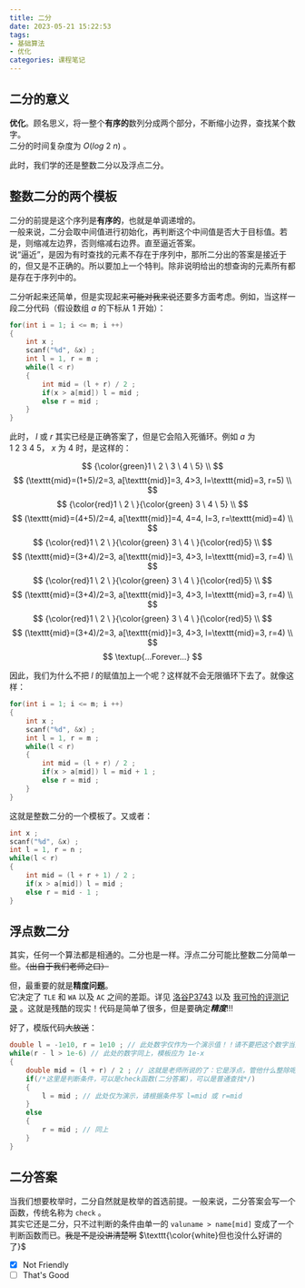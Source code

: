 ```yaml
---
title: 二分
date: 2023-05-21 15:22:53
tags:
- 基础算法
- 优化
categories: 课程笔记
---
```


## 二分的意义
**优化**。顾名思义，将一整个**有序的**数列分成两个部分，不断缩小边界，查找某个数字。  
二分的时间复杂度为 $O(log\ 2\ n)$ 。

此时，我们学的还是整数二分以及浮点二分。

## 整数二分的两个模板
二分的前提是这个序列是**有序的**，也就是单调递增的。  
一般来说，二分会取中间值进行初始化，再判断这个中间值是否大于目标值。若是，则缩减左边界，否则缩减右边界。直至逼近答案。  
说“逼近”，是因为有时查找的元素不存在于序列中，那所二分出的答案是接近于的，但又是不正确的。所以要加上一个特判。除非说明给出的想查询的元素所有都是存在于序列中的。

<!--more-->

二分听起来还简单，但是实现起来~~可能对我来说~~还要多方面考虑。例如，当这样一段二分代码（假设数组 $a$ 的下标从 $1$ 开始）：
```cpp
for(int i = 1; i <= m; i ++)
{
    int x ;
    scanf("%d", &x) ;
    int l = 1, r = m ;
    while(l < r)
    {
        int mid = (l + r) / 2 ;
        if(x > a[mid]) l = mid ;
        else r = mid ;
    }
}
```
此时， $l$ 或 $r$ 其实已经是正确答案了，但是它会陷入死循环。例如 $a$ 为 $1 \ 2 \ 3 \ 4 \ 5$， $x$ 为 $4$ 时，是这样的：

$$
{\color{green}1 \ 2 \ 3 \ 4 \ 5} \\
$$
$$
(\texttt{mid}=(1+5)/2=3, a[\texttt{mid}]=3, 4>3, l=\texttt{mid}=3, r=5) \\
$$
$$
{\color{red}1 \ 2 \ }{\color{green} 3 \ 4 \ 5} \\
$$
$$
(\texttt{mid}=(4+5)/2=4, a[\texttt{mid}]=4, 4=4, l=3, r=\texttt{mid}=4) \\
$$
$$
{\color{red}1 \ 2 \ }{\color{green} 3 \ 4 \ }{\color{red}5} \\
$$
$$
(\texttt{mid}=(3+4)/2=3, a[\texttt{mid}]=3, 4>3, l=\texttt{mid}=3, r=4) \\
$$
$$
{\color{red}1 \ 2 \ }{\color{green} 3 \ 4 \ }{\color{red}5} \\
$$
$$
(\texttt{mid}=(3+4)/2=3, a[\texttt{mid}]=3, 4>3, l=\texttt{mid}=3, r=4) \\
$$
$$
{\color{red}1 \ 2 \ }{\color{green} 3 \ 4 \ }{\color{red}5} \\
$$
$$
(\texttt{mid}=(3+4)/2=3, a[\texttt{mid}]=3, 4>3, l=\texttt{mid}=3, r=4) \\
$$
$$
\textup{...Forever...}
$$

因此，我们为什么不把 $l$ 的赋值加上一个呢？这样就不会无限循环下去了。就像这样：

```cpp
for(int i = 1; i <= m; i ++)
{
    int x ;
    scanf("%d", &x) ;
    int l = 1, r = m ;
    while(l < r)
    {
        int mid = (l + r) / 2 ;
        if(x > a[mid]) l = mid + 1 ;
        else r = mid ;
    }
}
```
这就是整数二分的一个模板了。又或者：
```cpp
int x ;
scanf("%d", &x) ;
int l = 1, r = n ;
while(l < r)
{
    int mid = (l + r + 1) / 2 ;
    if(x > a[mid]) l = mid ;
    else r = mid - 1 ;
}
```

## 浮点数二分
其实，任何一个算法都是相通的。二分也是一样。浮点二分可能比整数二分简单一些。~~（出自于我们老师之口）~~

但，最重要的就是**精度问题**。  
它决定了 ${\texttt{TLE}}$ 和 $\texttt{WA}$ 以及 $\texttt{AC}$ 之间的差距。详见 [洛谷P3743](https://www.luogu.com.cn/problem/P3743) 以及 [我可怜的评测记录](https://www.luogu.com.cn/record/list?user=857826&pid=P3743&language=28&orderBy=0&status=&page=1) 。这就是残酷的现实！代码是简单了很多，但是要确定***精度***!!!

好了，模版代码~~大放送~~：
```cpp
double l = -1e10, r = 1e10 ; // 此处数字仅作为一个演示值！！请不要把这个数字当成固定的写法，此处的数字应为题目提供的数据。
while(r - l > 1e-6) // 此处的数字同上，模板应为 1e-x
{
    double mid = (l + r) / 2 ; // 这就是老师所说的了：它是浮点，管他什么整除呢，除就是了！！！什么 mid r l ++ -- 的，去它的！！ (doge)
    if(/*这里是判断条件，可以是check函数(二分答案)，可以是普通查找*/)
    {
        l = mid ; // 此处仅为演示，请根据条件写 l=mid 或 r=mid
    }
    else
    {
        r = mid ; // 同上
    }
}
```

## 二分答案
当我们想要枚举时，二分自然就是枚举的首选前提。一般来说，二分答案会写一个函数，传统名称为 `check` 。  
其实它还是二分，只不过判断的条件由单一的 `valuname > name[mid]` 变成了一个判断函数而已。~~我是不是没讲清楚啊~~ $\texttt{\color{white}但也没什么好讲的了}$  
- [x] Not Friendly
- [ ] That's Good
